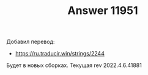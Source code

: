 ﻿---
title: "Answer 11951"
se.owner.user_id: 176217
se.owner.display_name: "αλεχολυτ"
se.owner.link: "https://ru.meta.stackoverflow.com/users/176217/%ce%b1%ce%bb%ce%b5%cf%87%ce%bf%ce%bb%cf%85%cf%84"
se.answer_id: 11951
se.question_id: 11950
se.post_type: answer
se.is_accepted: True
---
<p>Добавил перевод:</p>
<ul>
<li><a href="https://ru.traducir.win/strings/2244" rel="nofollow noreferrer">https://ru.traducir.win/strings/2244</a></li>
</ul>
<p>Будет в новых сборках. Текущая rev 2022.4.6.41881</p>
